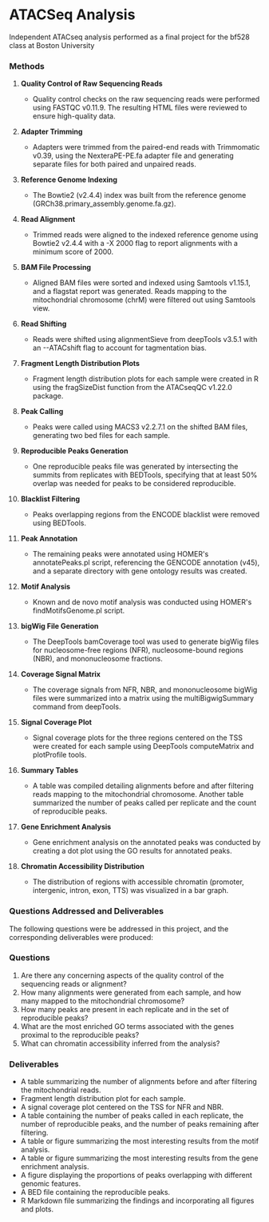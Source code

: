 
# ATACSeq Analysis

Independent ATACseq analysis performed as a final project for the bf528 class at Boston University

### Methods

1. **Quality Control of Raw Sequencing Reads**
   - Quality control checks on the raw sequencing reads were performed using FASTQC v0.11.9. The resulting HTML files were reviewed to ensure high-quality data.

2. **Adapter Trimming**
   - Adapters were trimmed from the paired-end reads with Trimmomatic v0.39, using the NexteraPE-PE.fa adapter file and generating separate files for both paired and unpaired reads.

3. **Reference Genome Indexing**
   - The Bowtie2 (v2.4.4) index was built from the reference genome (GRCh38.primary_assembly.genome.fa.gz).

4. **Read Alignment**
   - Trimmed reads were aligned to the indexed reference genome using Bowtie2 v2.4.4 with a -X 2000 flag to report alignments with a minimum score of 2000.

5. **BAM File Processing**
   - Aligned BAM files were sorted and indexed using Samtools v1.15.1, and a flagstat report was generated. Reads mapping to the mitochondrial chromosome (chrM) were filtered out using Samtools view.

6. **Read Shifting**
   - Reads were shifted using alignmentSieve from deepTools v3.5.1 with an --ATACshift flag to account for tagmentation bias.

7. **Fragment Length Distribution Plots**
   - Fragment length distribution plots for each sample were created in R using the fragSizeDist function from the ATACseqQC v1.22.0 package.

8. **Peak Calling**
   - Peaks were called using MACS3 v2.2.7.1 on the shifted BAM files, generating two bed files for each sample.

9. **Reproducible Peaks Generation**
   - One reproducible peaks file was generated by intersecting the summits from replicates with BEDTools, specifying that at least 50% overlap was needed for peaks to be considered reproducible.

10. **Blacklist Filtering**
    - Peaks overlapping regions from the ENCODE blacklist were removed using BEDTools.

11. **Peak Annotation**
    - The remaining peaks were annotated using HOMER's annotatePeaks.pl script, referencing the GENCODE annotation (v45), and a separate directory with gene ontology results was created.

12. **Motif Analysis**
    - Known and de novo motif analysis was conducted using HOMER's findMotifsGenome.pl script.

13. **bigWig File Generation**
    - The DeepTools bamCoverage tool was used to generate bigWig files for nucleosome-free regions (NFR), nucleosome-bound regions (NBR), and mononucleosome fractions.

14. **Coverage Signal Matrix**
    - The coverage signals from NFR, NBR, and mononucleosome bigWig files were summarized into a matrix using the multiBigwigSummary command from deepTools.

15. **Signal Coverage Plot**
    - Signal coverage plots for the three regions centered on the TSS were created for each sample using DeepTools computeMatrix and plotProfile tools.

16. **Summary Tables**
    - A table was compiled detailing alignments before and after filtering reads mapping to the mitochondrial chromosome. Another table summarized the number of peaks called per replicate and the count of reproducible peaks.

17. **Gene Enrichment Analysis**
    - Gene enrichment analysis on the annotated peaks was conducted by creating a dot plot using the GO results for annotated peaks.

18. **Chromatin Accessibility Distribution**
    - The distribution of regions with accessible chromatin (promoter, intergenic, intron, exon, TTS) was visualized in a bar graph.


### Questions Addressed and Deliverables

The following questions were be addressed in this project, and the corresponding deliverables were produced:

### Questions

1. Are there any concerning aspects of the quality control of the sequencing reads or alignment?
2. How many alignments were generated from each sample, and how many mapped to the mitochondrial chromosome?
3. How many peaks are present in each replicate and in the set of reproducible peaks?
4. What are the most enriched GO terms associated with the genes proximal to the reproducible peaks?
5. What can chromatin accessibility inferred from the analysis?

### Deliverables

* A table summarizing the number of alignments before and after filtering the mitochondrial reads.
* Fragment length distribution plot for each sample.
* A signal coverage plot centered on the TSS for NFR and NBR.
* A table containing the number of peaks called in each replicate, the number of reproducible peaks, and the number of peaks remaining after filtering.
* A table or figure summarizing the most interesting results from the motif analysis.
* A table or figure summarizing the most interesting results from the gene enrichment analysis.
* A figure displaying the proportions of peaks overlapping with different genomic features.
* A BED file containing the reproducible peaks.
* R Markdown file summarizing the findings and incorporating all figures and plots.
